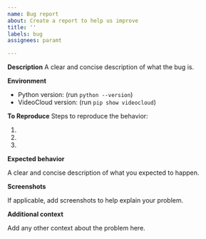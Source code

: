 ```yaml
---
name: Bug report
about: Create a report to help us improve
title: ''
labels: bug
assignees: paramt

---
```


**Description**
A clear and concise description of what the bug is.

**Environment**
- Python version: (run `python --version`)
- VideoCloud version: (run `pip show videocloud`)

**To Reproduce**
Steps to reproduce the behavior:

1. 
2. 
3. 

**Expected behavior**

A clear and concise description of what you expected to happen.

**Screenshots**

If applicable, add screenshots to help explain your problem.

**Additional context**

Add any other context about the problem here.

